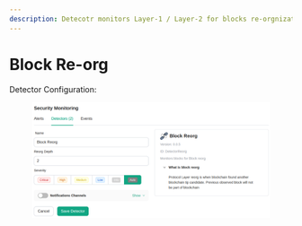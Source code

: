 ```yaml
---
description: Detecotr monitors Layer-1 / Layer-2 for blocks re-orgnizations
---
```


# Block Re-org

Detector Configuration:

<figure><img src="../../.gitbook/assets/image (6).png" alt=""><figcaption></figcaption></figure>

